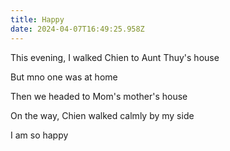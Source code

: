 ```yaml
---
title: Happy
date: 2024-04-07T16:49:25.958Z
---
```


This evening, I walked Chien to Aunt Thuy's house

But mno one was at home

Then we headed to Mom's mother's house

On the way, Chien walked calmly by my side

I am so happy
